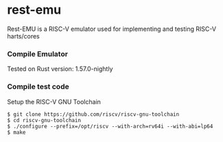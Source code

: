 # rest-emu
Rest-EMU is a RISC-V emulator used for implementing and testing RISC-V harts/cores

### Compile Emulator
Tested on Rust version: 1.57.0-nightly

### Compile test code

Setup the RISC-V GNU Toolchain
    
    $ git clone https://github.com/riscv/riscv-gnu-toolchain
    $ cd riscv-gnu-toolchain
    $ ./configure --prefix=/opt/riscv --with-arch=rv64i --with-abi=lp64
    $ make
